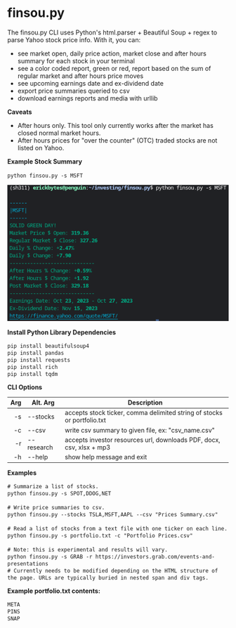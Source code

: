 # finsou.py

The finsou.py CLI uses Python's html.parser + Beautiful Soup + regex to parse Yahoo stock price info. With it, you can:

- see market open, daily price action, market close and after hours summary for each stock in your terminal
- see a color coded report, green or red, report based on the sum of regular market and after hours price moves
- see upcoming earnings date and ex-dividend date
- export price summaries queried to csv
- download earnings reports and media with urllib

**Caveats**
- After hours only. This tool only currently works after the market has closed normal market hours.
- After hours prices for "over the counter" (OTC) traded stocks are not listed on Yahoo.


**Example Stock Summary**

`python finsou.py -s MSFT`

![stock summary example](stock-summary-example.png "Fetch a Stock Summary")

**Install Python Library Dependencies**
```
pip install beautifulsoup4
pip install pandas
pip install requests
pip install rich
pip install tqdm
```

**CLI Options**

| Arg  | Alt. Arg  | Description										                         |
|-----:|-----------|-----------------------------------------------------------------------------|
|   -s | --stocks  | accepts stock ticker, comma delimited string of stocks or portfolio.txt     |
|   -c | --csv     | write csv summary to given file, ex: "csv_name.csv"                         |
|   -r | --research| accepts investor resources url, downloads PDF, docx, csv, xlsx + mp3        |
|   -h | --help    | show help message and exit  						                         |

**Examples**
```
# Summarize a list of stocks.
python finsou.py -s SPOT,DDOG,NET

# Write price summaries to csv.
python finsou.py --stocks TSLA,MSFT,AAPL --csv "Prices Summary.csv"

# Read a list of stocks from a text file with one ticker on each line.
python finsou.py -s portfolio.txt -c "Portfolio Prices.csv"

# Note: this is experimental and results will vary.
python finsou.py -s GRAB -r https://investors.grab.com/events-and-presentations
# Currently needs to be modified depending on the HTML structure of the page. URLs are typically buried in nested span and div tags.
```

**Example portfolio.txt contents:**
```
META
PINS
SNAP
```
